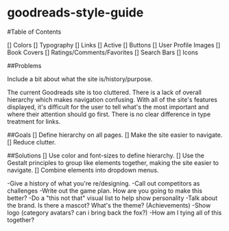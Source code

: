 # goodreads-style-guide

#Table of Contents 

[] Colors
[] Typography
[] Links
[] Active
[] Buttons
[] User Profile Images
[] Book Covers
[] Ratings/Comments/Favorites
[] Search Bars
[] Icons

##Problems

Include a bit about what the site is/history/purpose.

The current Goodreads site is too cluttered. There is a lack of overall hierarchy which makes navigation confusing. With all of the site's features displayed, it's difficult for the user to tell what's the most important and where their attention should go first. There is no clear difference in type treatment for links. 

##Goals
[] Define hierarchy on all pages. 
[] Make the site easier to navigate. 
[] Reduce clutter.

##Solutions
[] Use color and font-sizes to define hierarchy. 
[] Use the Gestalt principles to group like elements together, making the site easier to navigate. 
[] Combine elements into dropdown menus.

-Give a history of what you're re/designing. 
-Call out competitors as challenges
-Write out the game plan. How are you going to make this better?
-Do a "this not that" visual list to help show personality
-Talk about the brand. Is there a mascot? What's the theme? (Achievements)
-Show logo (category avatars? can i bring back the fox?)
-How am I tying all of this together?

